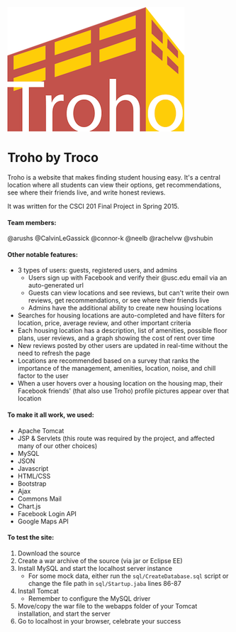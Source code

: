 ![Troho](github-images/troho.png)

Troho by Troco
==============

Troho is a website that makes finding student housing easy.  It's a central location where all students can view their options, get recommendations, see where their friends live, and write honest reviews.

It was written for the CSCI 201 Final Project in Spring 2015.

#### Team members:
@arushs @CalvinLeGassick @connor-k @neelb @rachelvw @vshubin

#### Other notable features:

 + 3 types of users: guests, registered users, and admins
    + Users sign up with Facebook and verify their @usc.edu email via an auto-generated url
    + Guests can view locations and see reviews, but can't write their own reviews, get recommendations, or see where their friends live
    + Admins have the additional ability to create new housing locations
 + Searches for housing locations are auto-completed and have filters for location, price, average review, and other important criteria
 + Each housing location has a description, list of amenities, possible floor plans, user reviews, and a graph showing the cost of rent over time
 + New reviews posted by other users are updated in real-time without the need to refresh the page
 + Locations are recommended based on a survey that ranks the importance of the management, amenities, location, noise, and chill factor to the user
 + When a user hovers over a housing location on the housing map, their Facebook friends' (that also use Troho) profile pictures appear over that location

#### To make it all work, we used:
 + Apache Tomcat
 + JSP & Servlets (this route was required by the project, and affected many of our other choices)
 + MySQL
 + JSON
 + Javascript
 + HTML/CSS
 + Bootstrap
 + Ajax
 + Commons Mail
 + Chart.js
 + Facebook Login API
 + Google Maps API

#### To test the site:
 1. Download the source
 2. Create a war archive of the source (via jar or Eclipse EE)
 3. Install MySQL and start the localhost server instance
    + For some mock data, either run the ```sql/CreateDatabase.sql``` script or change the file path in ```sql/Startup.jaba``` lines 86-87
 4. Install Tomcat
    + Remember to configure the MySQL driver
 5. Move/copy the war file to the webapps folder of your Tomcat installation, and start the server
 6. Go to localhost in your browser, celebrate your success
